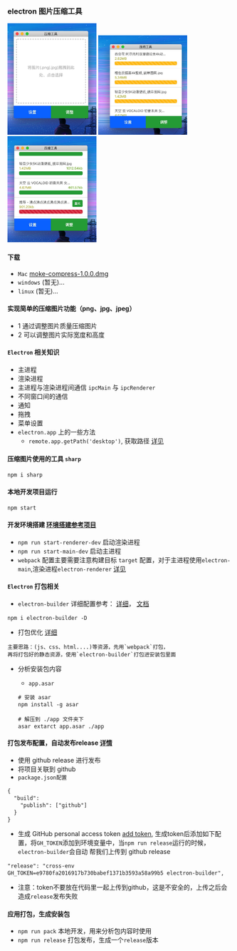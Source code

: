 ### electron 图片压缩工具

<p>
    <img width="200" src="./docs/moke1.jpg" alt="compress1">
    <img width="200" src="./docs/moke2.jpg" alt="compress2">
    <img width="200" src="./docs/moke3.jpg" alt="compress3">
</p>

#### 下载

- `Mac` [moke-compress-1.0.0.dmg](https://github.com/aikeProject/moke-electron-compress/releases)
- `windows` (暂无)...
- `linux` (暂无)...

#### 实现简单的压缩图片功能（png、jpg、jpeg）

- 1 通过调整图片质量压缩图片
- 2 可以调整图片实际宽度和高度

#### `Electron` 相关知识

- 主进程
- 渲染进程
- 主进程与渲染进程间通信 `ipcMain` 与 `ipcRenderer`
- 不同窗口间的通信
- 通知
- 拖拽
- 菜单设置
- `electron.app` 上的一些方法
    - `remote.app.getPath('desktop')`, 获取路径 [详见](https://electronjs.org/docs/api/app#appgetpathname)

#### 压缩图片使用的工具 `sharp`

```
npm i sharp
```

#### 本地开发项目运行

```
npm start
```

#### 开发环境搭建 [环境搭建参考项目](https://github.com/electron-react-boilerplate/electron-react-boilerplate)

- `npm run start-renderer-dev` 启动渲染进程
- `npm run start-main-dev` 启动主进程
- `webpack` 配置主要需要注意构建目标 `target` 配置，对于主进程使用`electron-main`,渲染进程`electron-renderer` 
[详见](https://www.webpackjs.com/configuration/target/#target)


#### `Electron` 打包相关

- `electron-builder` 详细配置参考： [详细](https://www.npmjs.com/package/electron-builder)，
[文档](https://www.electron.build/)

```
npm i electron-builder -D
```

- 打包优化 [详细](https://imweb.io/topic/5b6817b5f6734fdf12b4b09c)

```
主要思路：(js、css、html....)等资源，先用`webpack`打包，
再将打包好的静态资源，使用`electron-builder`打包进安装包里面
```

- 分析安装包内容

    - `app.asar`
    
    ```
    # 安装 asar
    npm install -g asar
    
    # 解压到 ./app 文件夹下
    asar extarct app.asar ./app
    ```

#### 打包发布配置，自动发布release [详情](https://www.electron.build/configuration/publish)

- 使用 github release 进行发布
- 将项目关联到 github
- `package.json配置`

```
{
  "build":
    "publish": ["github"]
  }
}
```

- 生成 GitHub personal access token [add token](https://github.com/settings/tokens/new),
生成token后添加如下配置，将`GH_TOKEN`添加到环境变量中，当`npm run release`运行的时候，`electron-builder`会自动
帮我们上传到 github release

```
"release": "cross-env GH_TOKEN=e9780fa2016917b730babef1371b3593a58a99b5 electron-builder",
```
- 注意：token不要放在代码里一起上传到github，这是不安全的，上传之后会造成`release`发布失败

#### 应用打包，生成安装包

- `npm run pack` 本地开发，用来分析包内容时使用
- `npm run release` 打包发布，生成一个`release`版本
